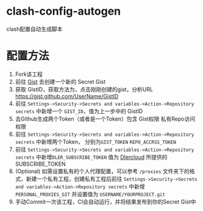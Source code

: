 # clash-config-autogen
clash配置自动生成脚本

# 配置方法
1. Fork该工程
2. 前往 [Gist](https://gist.github.com) 去创建一个新的 Secret Gist
3. 获取 GistID，获取方法为，点击刚刚创建的gist，分析URL https://gist.github.com/UserName/GistID
4. 前往 `Settings->Security->Secrets and variables->Action->Repository secrets` 中新增一个 `GIST_ID`，值为上一步中的 GistID
5. 去Github生成两个Token（或者是一个Token）包含 Gist权限 私有Repo访问权限
6. 前往 `Settings->Security->Secrets and variables->Action->Repository secrets` 中新增两个Token， 分别为`GIST_TOKEN` `REPO_ACCRSS_TOKEN`
7. 前往 `Settings->Security->Secrets and variables->Action->Repository secrets` 中新增`DLER_SUBSCRIBE_TOKEN` 值为 [Dlercloud](dlercloud.com) 所提供的SUBSCRIBE_TOKEN
8. (Optional) 如需设置私有的个人代理配置，可以参考 `/proxies` 文件夹下的格式，新建一个私有工程，创建私有工程后前往 `Settings->Security->Secrets and variables->Action->Repository secrets` 中新增 `PERSONAL_PROXIES_GIT` 并设置值为 `USERNAME/YOURPROJECT.git`
9. 手动Commit一次该工程，CI会自动运行，并将结果发布到你的Secret Gist中
